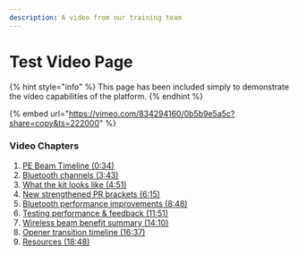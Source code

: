 ```yaml
---
description: A video from our training team
---
```


# Test Video Page

{% hint style="info" %}
This page has been included simply to demonstrate the video capabilities of the platform.
{% endhint %}

{% embed url="https://vimeo.com/834294160/0b5b9e5a5c?share=copy&ts=222000" %}

### Video Chapters

1. [PE Beam Timeline (0:34)](https://vimeo.com/834294160/0b5b9e5a5c?ts=34000\&share=copy)
2. [Bluetooth channels (3:43)](https://vimeo.com/834294160/0b5b9e5a5c?ts=223000\&share=copy)
3. [What the kit looks like (4:51)](https://vimeo.com/834294160/0b5b9e5a5c?ts=291000\&share=copy)
4. [New strengthened PR brackets (6:15)](https://vimeo.com/834294160/0b5b9e5a5c?ts=375000\&share=copy)
5. [Bluetooth performance improvements (8:48)](https://vimeo.com/834294160/0b5b9e5a5c?ts=528000\&share=copy)
6. [Testing performance & feedback (11:51)](https://vimeo.com/834294160/0b5b9e5a5c?ts=712000\&share=copy)
7. [Wireless beam benefit summary (14:10)](https://vimeo.com/834294160/0b5b9e5a5c?ts=851000\&share=copy)
8. [Opener transition timeline (16:37)](https://vimeo.com/834294160/0b5b9e5a5c?ts=997000\&share=copy)
9. [Resources (18:48)](https://vimeo.com/834294160/0b5b9e5a5c?ts=1124000\&share=copy)











